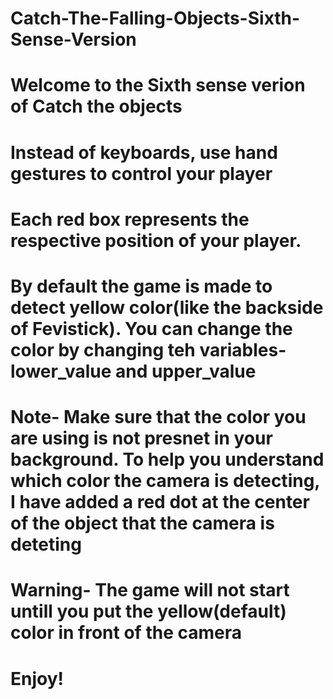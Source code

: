 # Catch-The-Falling-Objects-Sixth-Sense-Version

# Welcome to the Sixth sense verion of Catch the objects

# Instead of keyboards, use hand gestures to control your player

# Each red box represents the respective position of your player. 

# By default the game is made to detect yellow color(like the backside of Fevistick). You can change the color by changing teh variables- lower_value and upper_value

# Note- Make sure that the color you are using is not presnet in your background. To help you understand which color the camera is detecting, I have added a red dot at the center of the object that the camera is deteting

# Warning- The game will not start untill you put the yellow(default) color in front of the camera

# Enjoy!
